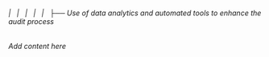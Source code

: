 ###### |   |   |   |   |   ├── Use of data analytics and automated tools to enhance the audit process

*Add content here*